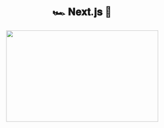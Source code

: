 
<h1  align="center" > 🏎️ 𝐍𝐞𝐱𝐭.𝐣𝐬  💨</h1>


<h3  align="center" > 

<img src="https://github.com/user-attachments/assets/aff002ce-c230-4819-93ea-476969273fbd" width="415px" height="250px"/>

</br>
</br>